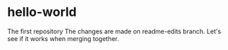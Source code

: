 # hello-world
The first repository
The changes are made on readme-edits branch. Let's see if it works when merging together.
